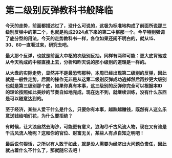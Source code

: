 第二级别反弹教科书般降临
====

			

**今天的走势，前面都描述过了，没什么可说的，这极为标准地构成了前面所说那三级别反弹中的第二个，也就是构成2924点下来的第二中枢那一个。今早特别强调了底分型的用法，今天的走势教科书一样，各位如果还闹不明白的，就从15、30、60一直看过来，研究去吧。**

**最大那个反弹，也就是前面大中枢的次级别反抽，同样有两种可能：更大底背驰或从今天构成的中枢直接上去，分析和昨天说的那小级别的道理是一样的。**

**从大盘的实际走势，显然并不是最恐怖那种，本周已经出现第二级别的反弹，因此就是一般性走势，后面的操作无非是从这第二级别反弹成功逃掉然后再抄更大级别也就是第三级别那个底，如果你真有本事，这三级别的反弹你完全可以根据本ID的理论按照如此美妙的节奏自如地完成，现在达不到，就继续训练，没有什么东西是可以随意达到的。**

**至于经济，某些人爱干什么是什么，只要你有本事，越跌越赚钱，既然有人这么乐意送钱给咱们花，为什么要拒绝？**

**有时候，让大浪自然去淘沙，可能更有意义，浪淘尽千古风流人物，现在又有谁是千古风流人物呢？这和你的官位、财富无关，某些人有点自知之明吧！**

**最后说句狠话，之所以有人敢于如此，就是没人需要为经济出大问题负责任，因此就占着什么不什么了，那就随它去吧！**
